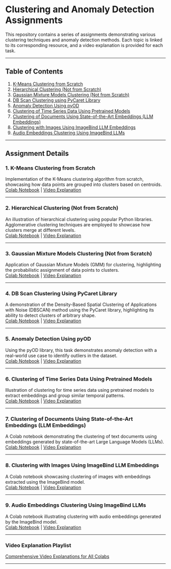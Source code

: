 # Clustering and Anomaly Detection Assignments

This repository contains a series of assignments demonstrating various clustering techniques and anomaly detection methods. Each topic is linked to its corresponding resource, and a video explanation is provided for each task.

---

## Table of Contents

1. [K-Means Clustering from Scratch](https://drive.google.com/drive/folders/1yya9-y0PQVFb4Ic5K2SY1YjOcpk49yyE?usp=drive_link)
2. [Hierarchical Clustering (Not from Scratch)](https://drive.google.com/drive/folders/1yya9-y0PQVFb4Ic5K2SY1YjOcpk49yyE?usp=drive_link)
3. [Gaussian Mixture Models Clustering (Not from Scratch)](https://drive.google.com/drive/folders/1yya9-y0PQVFb4Ic5K2SY1YjOcpk49yyE?usp=drive_link)
4. [DB Scan Clustering using PyCaret Library](https://drive.google.com/drive/folders/1yya9-y0PQVFb4Ic5K2SY1YjOcpk49yyE?usp=drive_link)
5. [Anomaly Detection Using pyOD](https://drive.google.com/drive/folders/1yya9-y0PQVFb4Ic5K2SY1YjOcpk49yyE?usp=drive_link)
6. [Clustering of Time Series Data Using Pretrained Models](https://drive.google.com/drive/folders/1yya9-y0PQVFb4Ic5K2SY1YjOcpk49yyE?usp=drive_link)
7. [Clustering of Documents Using State-of-the-Art Embeddings (LLM Embeddings)](https://drive.google.com/drive/folders/1yya9-y0PQVFb4Ic5K2SY1YjOcpk49yyE?usp=drive_link)
8. [Clustering with Images Using ImageBind LLM Embeddings](https://drive.google.com/drive/folders/1yya9-y0PQVFb4Ic5K2SY1YjOcpk49yyE?usp=drive_link)
9. [Audio Embeddings Clustering Using ImageBind LLMs](https://drive.google.com/drive/folders/1yya9-y0PQVFb4Ic5K2SY1YjOcpk49yyE?usp=drive_link)

---

## Assignment Details

### 1. K-Means Clustering from Scratch
Implementation of the K-Means clustering algorithm from scratch, showcasing how data points are grouped into clusters based on centroids.  
[Colab Notebook](https://drive.google.com/drive/folders/1yya9-y0PQVFb4Ic5K2SY1YjOcpk49yyE?usp=drive_link) | [Video Explanation](#)

---

### 2. Hierarchical Clustering (Not from Scratch)
An illustration of hierarchical clustering using popular Python libraries. Agglomerative clustering techniques are employed to showcase how clusters merge at different levels.  
[Colab Notebook](https://drive.google.com/drive/folders/1yya9-y0PQVFb4Ic5K2SY1YjOcpk49yyE?usp=drive_link) | [Video Explanation](#)

---

### 3. Gaussian Mixture Models Clustering (Not from Scratch)
Application of Gaussian Mixture Models (GMM) for clustering, highlighting the probabilistic assignment of data points to clusters.  
[Colab Notebook](https://drive.google.com/drive/folders/1yya9-y0PQVFb4Ic5K2SY1YjOcpk49yyE?usp=drive_link) | [Video Explanation](#)

---

### 4. DB Scan Clustering Using PyCaret Library
A demonstration of the Density-Based Spatial Clustering of Applications with Noise (DBSCAN) method using the PyCaret library, highlighting its ability to detect clusters of arbitrary shape.  
[Colab Notebook](https://drive.google.com/drive/folders/1yya9-y0PQVFb4Ic5K2SY1YjOcpk49yyE?usp=drive_link) | [Video Explanation](#)

---

### 5. Anomaly Detection Using pyOD
Using the pyOD library, this task demonstrates anomaly detection with a real-world use case to identify outliers in the dataset.  
[Colab Notebook](https://drive.google.com/drive/folders/1yya9-y0PQVFb4Ic5K2SY1YjOcpk49yyE?usp=drive_link) | [Video Explanation](#)

---

### 6. Clustering of Time Series Data Using Pretrained Models
Illustration of clustering for time series data using pretrained models to extract embeddings and group similar temporal patterns.  
[Colab Notebook](https://drive.google.com/drive/folders/1yya9-y0PQVFb4Ic5K2SY1YjOcpk49yyE?usp=drive_link) | [Video Explanation](#)

---

### 7. Clustering of Documents Using State-of-the-Art Embeddings (LLM Embeddings)
A Colab notebook demonstrating the clustering of text documents using embeddings generated by state-of-the-art Large Language Models (LLMs).  
[Colab Notebook](https://drive.google.com/drive/folders/1yya9-y0PQVFb4Ic5K2SY1YjOcpk49yyE?usp=drive_link) | [Video Explanation](#)

---

### 8. Clustering with Images Using ImageBind LLM Embeddings
A Colab notebook showcasing clustering of images with embeddings extracted using the ImageBind model.  
[Colab Notebook](https://drive.google.com/drive/folders/1yya9-y0PQVFb4Ic5K2SY1YjOcpk49yyE?usp=drive_link) | [Video Explanation](#)

---

### 9. Audio Embeddings Clustering Using ImageBind LLMs
A Colab notebook illustrating clustering with audio embeddings generated by the ImageBind model.  
[Colab Notebook](https://drive.google.com/drive/folders/1yya9-y0PQVFb4Ic5K2SY1YjOcpk49yyE?usp=drive_link) | [Video Explanation](#)

---

### Video Explanation Playlist
[Comprehensive Video Explanations for All Colabs](#)

---



